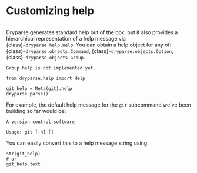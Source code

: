 # Customizing help

```{toctree}
```

Dryparse generates standard help out of the box, but it also provides a
hierarchical representation of a help message via {class}`~dryparse.help.Help`.
You can obtain a help object for any of: {class}`~dryparse.objects.Command`,
{class}`~dryparse.objects.Option`, {class}`~dryparse.objects.Group`.

```{todo}
Group help is not implemented yet.
```

```{autolink-preface}
from dryparse.help import Help
```

```
git_help = Meta(git).help
dryparse.parse()
```

For example, the default help message for the `git` subcommand we've been
building so far would be:

```text
A version control software

Usage: git [-h] []
```

You can easily convert this to a help message string using:

```
str(git_help)
# or
git_help.text
```
